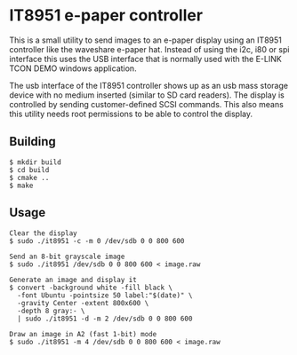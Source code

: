 # IT8951 e-paper controller

This is a small utility to send images to an e-paper display using an IT8951
controller like the waveshare e-paper hat. Instead of using the i2c, i80 or spi
interface this uses the USB interface that is normally used with the
E-LINK TCON DEMO windows application.

The usb interface of the IT8951 controller shows up as an usb mass storage
device with no medium inserted (similar to SD card readers). The display is
controlled by sending customer-defined SCSI commands. This also means this
utility needs root permissions to be able to control the display.

## Building

```shell-session
$ mkdir build
$ cd build
$ cmake ..
$ make
```

## Usage

```shell-session
Clear the display
$ sudo ./it8951 -c -m 0 /dev/sdb 0 0 800 600

Send an 8-bit grayscale image
$ sudo ./it8951 /dev/sdb 0 0 800 600 < image.raw

Generate an image and display it
$ convert -background white -fill black \
  -font Ubuntu -pointsize 50 label:"$(date)" \
  -gravity Center -extent 800x600 \
  -depth 8 gray:- \
  | sudo ./it8951 -d -m 2 /dev/sdb 0 0 800 600

Draw an image in A2 (fast 1-bit) mode
$ sudo ./it8951 -m 4 /dev/sdb 0 0 800 600 < image.raw
```